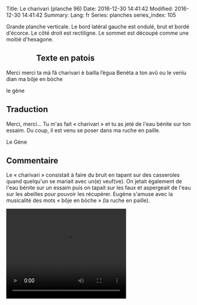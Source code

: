 Title:  Le charivari (planche 96)
Date: 2016-12-30 14:41:42
Modified: 2016-12-30 14:41:42
Summary: 
Lang: fr
Series: planches
series_index: 105

Grande planche verticale. Le bord latéral gauche est ondulé, brut et bordé d'écorce. Le côté droit est rectiligne. Le sommet est découpé comme une moitié d'hexagone.

<figure class="image-block" style="float: left;">
  <img alt="" src="{static}/images/planche_96.png">
  <figcaption style="max-width: 185px"></figcaption>
</figure>

## Texte en patois
Merci  merci  ta  mà  fâ  charivari  è  bailla  l’ègua  Benèta  a  ton  avû  ou  le  venïu  dian  ma  bôje  en  bòche

le gène

## Traduction
Merci, merci… Tu m'as fait « charivari » et tu as jeté de l'eau bénite sur ton essaim. Du coup, il est venu se poser dans ma ruche en paille.

Le Gène

## Commentaire
Le « charivari » consistait à faire du bruit en tapant sur des casseroles quand quelqu'un se mariait avec un(e) veuf(ve). On  jetait également de l'eau bénite sur un essaim puis on tapait sur les faux et aspergeait de l'eau sur les abeilles pour pouvoir les récupérer.
Eugène s'amuse avec la musicalité des mots « bôje en bòche » (la ruche en paille).



<video width="320" height="240" controls>
  <source src="https://d1njpgd0ygatdn.cloudfront.net/video_96.mp4" type="video/mp4">
</video>
